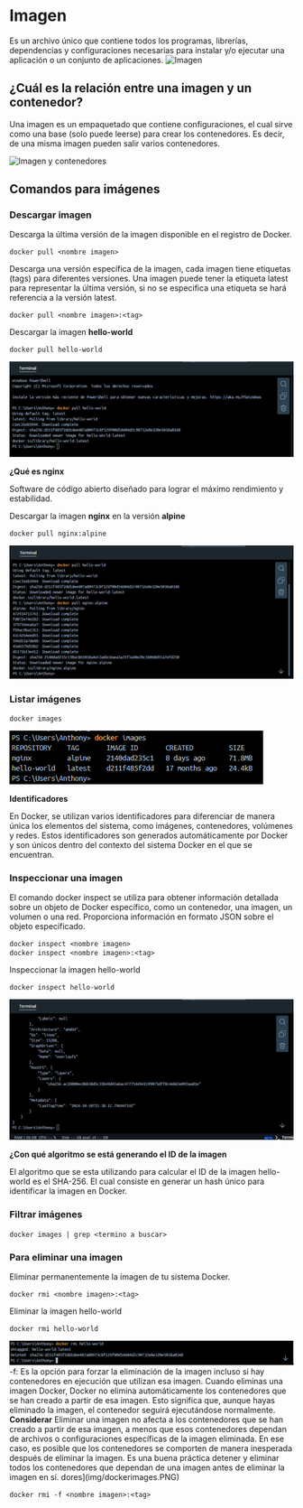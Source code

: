 # Imagen
Es un archivo único que contiene todos los programas, librerías, dependencias y configuraciones necesarias para instalar y/o ejecutar una aplicación o un conjunto de aplicaciones.
![Imagen](img/imagen.PNG)


## ¿Cuál es la relación entre una imagen y un contenedor? 
Una imagen es un empaquetado que contiene configuraciones, el cual sirve como una base (solo puede leerse) para crear los contenedores. Es decir, de una misma imagen pueden salir varios contenedores.

![Imagen y contenedores](img/imagenContenedores.JPG)
## Comandos para imágenes

### Descargar imagen
Descarga la última versión de la imagen disponible en el registro de Docker.

```
docker pull <nombre imagen> 
```

Descarga una versión específica de la imagen, cada imagen tiene etiquetas (tags) para diferentes versiones.
Una imagen puede tener la etiqueta latest para representar la última versión, si no se especifica una etiqueta se hará referencia a la versión latest.

```
docker pull <nombre imagen>:<tag>
```

Descargar la imagen **hello-world**
```
docker pull hello-world
```
![descargarImagenHelloWorld](img/descargarImagenHelloWorld.png)

**¿Qué es nginx**

  Software de código abierto diseñado para lograr el máximo rendimiento y estabilidad.

Descargar la imagen  **nginx** en la versión **alpine**
```
docker pull nginx:alpine
```
![descargarImagenNginxAlpine](img/descargarImagenNginxAlpine.png)

### Listar imágenes

```
docker images
```
![dockerimages](img/dockerimages.png)


**Identificadores**

En Docker, se utilizan varios identificadores para diferenciar de manera única los elementos del sistema, como imágenes, contenedores, volúmenes y redes. Estos identificadores son generados automáticamente por Docker y son únicos dentro del contexto del sistema Docker en el que se encuentran. 

### Inspeccionar una imagen
El comando docker inspect se utiliza para obtener información detallada sobre un objeto de Docker específico, como un contenedor, una imagen, un volumen o una red.  Proporciona información en formato JSON sobre el objeto especificado.

```
docker inspect <nombre imagen>
docker inspect <nombre imagen>:<tag>
```

Inspeccionar la imagen hello-world 
```
docker inspect hello-world 
```
![inspectHelloWorld](img/inspectHelloWorld.png)

**¿Con qué algoritmo se está generando el ID de la imagen**

  El algoritmo que se esta utilizando para calcular el ID de la imagen hello-world es el SHA-256. El cual consiste en generar un hash único para identificar la imagen en Docker.

### Filtrar imágenes

```
docker images | grep <termino a buscar>

```

### Para eliminar una imagen
Eliminar permanentemente la imagen de tu sistema Docker.

```
docker rmi <nombre imagen>:<tag>
```

Eliminar la imagen hello-world 
```
docker rmi hello-world
```
![eliminarHelloWorld](img/eliminarHelloWorld.png)
-f: Es la opción para forzar la eliminación de la imagen incluso si hay contenedores en ejecución que utilizan esa imagen.
Cuando eliminas una imagen Docker, Docker no elimina automáticamente los contenedores que se han creado a partir de esa imagen. Esto significa que, aunque hayas eliminado la imagen, el contenedor seguirá ejecutándose normalmente.  
**Considerar**
Eliminar una imagen no afecta a los contenedores que se han creado a partir de esa imagen, a menos que esos contenedores dependan de archivos o configuraciones específicas de la imagen eliminada. En ese caso, es posible que los contenedores se comporten de manera inesperada después de eliminar la imagen.
Es una buena práctica detener y eliminar todos los contenedores que dependan de una imagen antes de eliminar la imagen en sí.
dores](img/dockerimages.PNG)
```
docker rmi -f <nombre imagen>:<tag>
```

